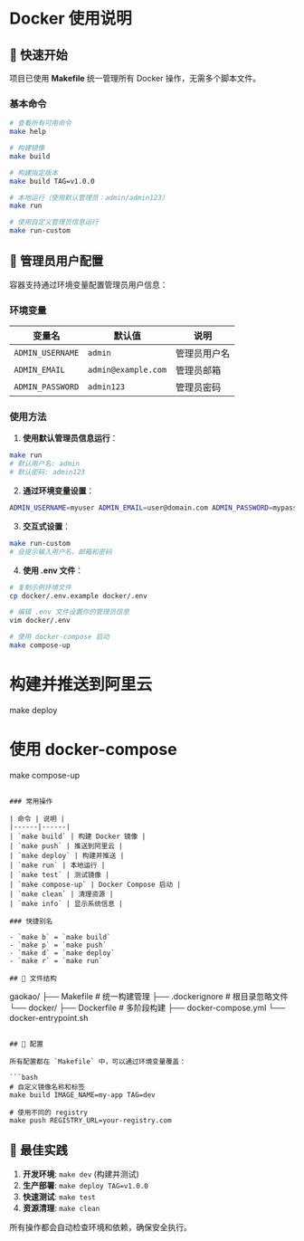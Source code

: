 # Docker 使用说明

## 🚀 快速开始

项目已使用 **Makefile** 统一管理所有 Docker 操作，无需多个脚本文件。

### 基本命令

```bash
# 查看所有可用命令
make help

# 构建镜像
make build

# 构建指定版本
make build TAG=v1.0.0

# 本地运行（使用默认管理员：admin/admin123）
make run

# 使用自定义管理员信息运行
make run-custom
```

## 🔧 管理员用户配置

容器支持通过环境变量配置管理员用户信息：

### 环境变量

| 变量名 | 默认值 | 说明 |
|--------|--------|------|
| `ADMIN_USERNAME` | `admin` | 管理员用户名 |
| `ADMIN_EMAIL` | `admin@example.com` | 管理员邮箱 |
| `ADMIN_PASSWORD` | `admin123` | 管理员密码 |

### 使用方法

1. **使用默认管理员信息运行**：
```bash
make run
# 默认用户名: admin
# 默认密码: admin123
```

2. **通过环境变量设置**：
```bash
ADMIN_USERNAME=myuser ADMIN_EMAIL=user@domain.com ADMIN_PASSWORD=mypass123 make run
```

3. **交互式设置**：
```bash
make run-custom
# 会提示输入用户名、邮箱和密码
```

4. **使用 .env 文件**：
```bash
# 复制示例环境文件
cp docker/.env.example docker/.env

# 编辑 .env 文件设置你的管理员信息
vim docker/.env

# 使用 docker-compose 启动
make compose-up
```

# 构建并推送到阿里云
make deploy

# 使用 docker-compose
make compose-up
```

### 常用操作

| 命令 | 说明 |
|------|------|
| `make build` | 构建 Docker 镜像 |
| `make push` | 推送到阿里云 |
| `make deploy` | 构建并推送 |
| `make run` | 本地运行 |
| `make test` | 测试镜像 |
| `make compose-up` | Docker Compose 启动 |
| `make clean` | 清理资源 |
| `make info` | 显示系统信息 |

### 快捷别名

- `make b` = `make build`
- `make p` = `make push`  
- `make d` = `make deploy`
- `make r` = `make run`

## 📁 文件结构

```
gaokao/
├── Makefile              # 统一构建管理
├── .dockerignore        # 根目录忽略文件
└── docker/
    ├── Dockerfile       # 多阶段构建
    ├── docker-compose.yml
    └── docker-entrypoint.sh
```

## 🔧 配置

所有配置都在 `Makefile` 中，可以通过环境变量覆盖：

```bash
# 自定义镜像名称和标签
make build IMAGE_NAME=my-app TAG=dev

# 使用不同的 registry
make push REGISTRY_URL=your-registry.com
```

## 📝 最佳实践

1. **开发环境**: `make dev` (构建并测试)
2. **生产部署**: `make deploy TAG=v1.0.0`
3. **快速测试**: `make test`
4. **资源清理**: `make clean`

所有操作都会自动检查环境和依赖，确保安全执行。
